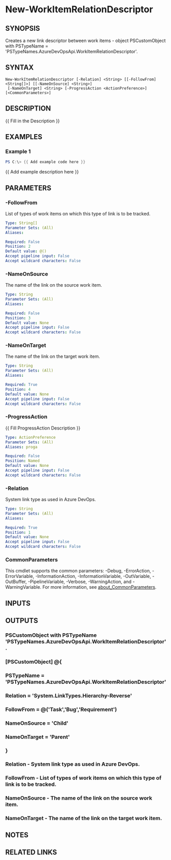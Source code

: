 ﻿---
external help file: AzureDevOpsApi-help.xml
Module Name: AzureDevOpsApi
online version:
schema: 2.0.0
---

# New-WorkItemRelationDescriptor

## SYNOPSIS
Creates a new link descriptor between work items -
object PSCustomObject with PSTypeName = 'PSTypeNames.AzureDevOpsApi.WorkItemRelationDescriptor'.

## SYNTAX

```
New-WorkItemRelationDescriptor [-Relation] <String> [[-FollowFrom] <String[]>] [[-NameOnSource] <String>]
 [-NameOnTarget] <String> [-ProgressAction <ActionPreference>] [<CommonParameters>]
```

## DESCRIPTION
{{ Fill in the Description }}

## EXAMPLES

### Example 1
```powershell
PS C:\> {{ Add example code here }}
```

{{ Add example description here }}

## PARAMETERS

### -FollowFrom
List of types of work items on which this type of link is to be tracked.

```yaml
Type: String[]
Parameter Sets: (All)
Aliases:

Required: False
Position: 2
Default value: @()
Accept pipeline input: False
Accept wildcard characters: False
```

### -NameOnSource
The name of the link on the source work item.

```yaml
Type: String
Parameter Sets: (All)
Aliases:

Required: False
Position: 3
Default value: None
Accept pipeline input: False
Accept wildcard characters: False
```

### -NameOnTarget
The name of the link on the target work item.

```yaml
Type: String
Parameter Sets: (All)
Aliases:

Required: True
Position: 4
Default value: None
Accept pipeline input: False
Accept wildcard characters: False
```

### -ProgressAction
{{ Fill ProgressAction Description }}

```yaml
Type: ActionPreference
Parameter Sets: (All)
Aliases: proga

Required: False
Position: Named
Default value: None
Accept pipeline input: False
Accept wildcard characters: False
```

### -Relation
System link type as used in Azure DevOps.

```yaml
Type: String
Parameter Sets: (All)
Aliases:

Required: True
Position: 1
Default value: None
Accept pipeline input: False
Accept wildcard characters: False
```

### CommonParameters
This cmdlet supports the common parameters: -Debug, -ErrorAction, -ErrorVariable, -InformationAction, -InformationVariable, -OutVariable, -OutBuffer, -PipelineVariable, -Verbose, -WarningAction, and -WarningVariable. For more information, see [about_CommonParameters](http://go.microsoft.com/fwlink/?LinkID=113216).

## INPUTS

## OUTPUTS

### PSCustomObject with PSTypeName 'PSTypeNames.AzureDevOpsApi.WorkItemRelationDescriptor'.
### [PSCustomObject] @{
###     PSTypeName   = 'PSTypeNames.AzureDevOpsApi.WorkItemRelationDescriptor'
###     Relation     = 'System.LinkTypes.Hierarchy-Reverse'
###     FollowFrom   = @('Task','Bug','Requirement')
###     NameOnSource = 'Child'
###     NameOnTarget = 'Parent'
### }
### Relation     - System link type as used in Azure DevOps.
### FollowFrom   - List of types of work items on which this type of link is to be tracked.
### NameOnSource - The name of the link on the source work item.
### NameOnTarget - The name of the link on the target work item.
## NOTES

## RELATED LINKS
